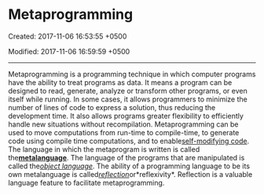 # Metaprogramming

Created: 2017-11-06 16:53:55 +0500

Modified: 2017-11-06 16:59:59 +0500

---

Metaprogramming is a programming technique in which computer programs have the ability to treat programs as data. It means a program can be designed to read, generate, analyze or transform other programs, or even itself while running. In some cases, it allows programmers to minimize the number of lines of code to express a solution, thus reducing the development time. It also allows programs greater flexibility to efficiently handle new situations without recompilation.
Metaprogramming can be used to move computations from run-time to compile-time, to generate code using compile time computations, and to enable[self-modifying code](https://en.wikipedia.org/wiki/Self-modifying_code). The language in which the metaprogram is written is called the[**metalanguage**](https://en.wikipedia.org/wiki/Metalanguage). The language of the programs that are manipulated is called the[*object language*](https://en.wikipedia.org/wiki/Object_language). The ability of a programming language to be its own metalanguage is called[*reflection*](https://en.wikipedia.org/wiki/Reflection_(computer_science))or*reflexivity*. Reflection is a valuable language feature to facilitate metaprogramming.
